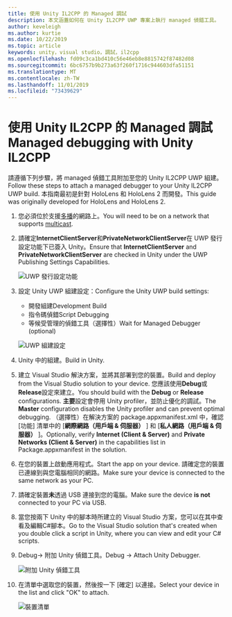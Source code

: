 ```yaml
---
title: 使用 Unity IL2CPP 的 Managed 調試
description: 本文涵蓋如何在 Unity IL2CPP UWP 專案上執行 managed 偵錯工具。
author: keveleigh
ms.author: kurtie
ms.date: 10/22/2019
ms.topic: article
keywords: unity，visual studio，調試，il2cpp
ms.openlocfilehash: fd09c3ca1bd410c56e46eb8e8815742f87482d08
ms.sourcegitcommit: 6bc6757b9b273a63f260f1716c944603dfa51151
ms.translationtype: MT
ms.contentlocale: zh-TW
ms.lasthandoff: 11/01/2019
ms.locfileid: "73439629"
---
```

# <a name="managed-debugging-with-unity-il2cpp"></a><span data-ttu-id="fb91b-104">使用 Unity IL2CPP 的 Managed 調試</span><span class="sxs-lookup"><span data-stu-id="fb91b-104">Managed debugging with Unity IL2CPP</span></span>

<span data-ttu-id="fb91b-105">請遵循下列步驟，將 managed 偵錯工具附加至您的 Unity IL2CPP UWP 組建。</span><span class="sxs-lookup"><span data-stu-id="fb91b-105">Follow these steps to attach a managed debugger to your Unity IL2CPP UWP build.</span></span> <span data-ttu-id="fb91b-106">本指南最初是針對 HoloLens 和 HoloLens 2 而開發。</span><span class="sxs-lookup"><span data-stu-id="fb91b-106">This guide was originally developed for HoloLens and HoloLens 2.</span></span>

1. <span data-ttu-id="fb91b-107">您必須位於支援[多播](https://en.wikipedia.org/wiki/Multicast)的網路上。</span><span class="sxs-lookup"><span data-stu-id="fb91b-107">You will need to be on a network that supports [multicast](https://en.wikipedia.org/wiki/Multicast).</span></span>
1. <span data-ttu-id="fb91b-108">請確定**InternetClientServer**和**PrivateNetworkClientServer**在 UWP 發行設定功能下已簽入 Unity。</span><span class="sxs-lookup"><span data-stu-id="fb91b-108">Ensure that **InternetClientServer** and **PrivateNetworkClientServer** are checked in Unity under the UWP Publishing Settings Capabilities.</span></span>

    ![UWP 發行設定功能](images/il2cpp-debugging-capabilities.png)

1. <span data-ttu-id="fb91b-110">設定 Unity UWP 組建設定：</span><span class="sxs-lookup"><span data-stu-id="fb91b-110">Configure the Unity UWP build settings:</span></span>
    - <span data-ttu-id="fb91b-111">開發組建</span><span class="sxs-lookup"><span data-stu-id="fb91b-111">Development Build</span></span>
    - <span data-ttu-id="fb91b-112">指令碼偵錯</span><span class="sxs-lookup"><span data-stu-id="fb91b-112">Script Debugging</span></span>
    - <span data-ttu-id="fb91b-113">等候受管理的偵錯工具（選擇性）</span><span class="sxs-lookup"><span data-stu-id="fb91b-113">Wait for Managed Debugger (optional)</span></span>

    ![UWP 組建設定](images/il2cpp-debugging-build.png)

1. <span data-ttu-id="fb91b-115">Unity 中的組建。</span><span class="sxs-lookup"><span data-stu-id="fb91b-115">Build in Unity.</span></span>
1. <span data-ttu-id="fb91b-116">建立 Visual Studio 解決方案，並將其部署到您的裝置。</span><span class="sxs-lookup"><span data-stu-id="fb91b-116">Build and deploy from the Visual Studio solution to your device.</span></span> <span data-ttu-id="fb91b-117">您應該使用**Debug**或**Release**設定來建立。</span><span class="sxs-lookup"><span data-stu-id="fb91b-117">You should build with the **Debug** or **Release** configurations.</span></span> <span data-ttu-id="fb91b-118">**主要**設定會停用 Unity profiler，並防止優化的調試。</span><span class="sxs-lookup"><span data-stu-id="fb91b-118">The **Master** configuration disables the Unity profiler and can prevent optimal debugging.</span></span> <span data-ttu-id="fb91b-119">（選擇性）在解決方案的 package.appxmanifest.xml 中，確認 [功能] 清單中的 [**網際網路（用戶端 & 伺服器）** ] 和 [**私人網路（用戶端 & 伺服器）** ]。</span><span class="sxs-lookup"><span data-stu-id="fb91b-119">Optionally, verify **Internet (Client & Server)** and **Private Networks (Client & Server)** in the capabilities list in Package.appxmanifest in the solution.</span></span>
1. <span data-ttu-id="fb91b-120">在您的裝置上啟動應用程式。</span><span class="sxs-lookup"><span data-stu-id="fb91b-120">Start the app on your device.</span></span> <span data-ttu-id="fb91b-121">請確定您的裝置已連線到與您電腦相同的網路。</span><span class="sxs-lookup"><span data-stu-id="fb91b-121">Make sure your device is connected to the same network as your PC.</span></span>
1. <span data-ttu-id="fb91b-122">請確定裝置**未**透過 USB 連接到您的電腦。</span><span class="sxs-lookup"><span data-stu-id="fb91b-122">Make sure the device **is not** connected to your PC via USB.</span></span>
1. <span data-ttu-id="fb91b-123">當您按兩下 Unity 中的腳本時所建立的 Visual Studio 方案，您可以在其中查看及編輯C#腳本。</span><span class="sxs-lookup"><span data-stu-id="fb91b-123">Go to the Visual Studio solution that's created when you double click a script in Unity, where you can view and edit your C# scripts.</span></span>
1. <span data-ttu-id="fb91b-124">Debug-> 附加 Unity 偵錯工具。</span><span class="sxs-lookup"><span data-stu-id="fb91b-124">Debug -> Attach Unity Debugger.</span></span>

    ![附加 Unity 偵錯工具](images/il2cpp-debugging-attach.png)

1. <span data-ttu-id="fb91b-126">在清單中選取您的裝置，然後按一下 [確定] 以連接。</span><span class="sxs-lookup"><span data-stu-id="fb91b-126">Select your device in the list and click "OK" to attach.</span></span>

    ![裝置清單](images/il2cpp-debugging-machines.png)
